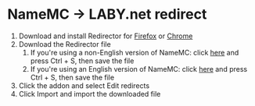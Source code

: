 # NameMC -> LABY.net redirect
1. Download and install Redirector for [Firefox](https://addons.mozilla.org/firefox/addon/redirector/) or [Chrome](https://chrome.google.com/webstore/detail/redirector/ocgpenflpmgnfapjedencafcfakcekcd)
2. Download the Redirector file
    1. If you're using a non-English version of NameMC: click [here](https://raw.githubusercontent.com/Fjuro/RandomStuff/main/namemc-laby/Redirector.json) and press Ctrl + S, then save the file
    2. If you're using an English version of NameMC: click [here](https://raw.githubusercontent.com/Fjuro/RandomStuff/main/namemc-laby/Redirector_NoSubdomain.json) and press Ctrl + S, then save the file
3. Click the addon and select Edit redirects
4. Click Import and import the downloaded file
